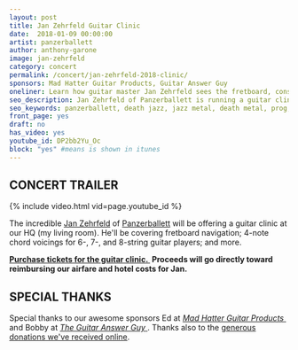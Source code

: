 ```yaml
---
layout: post
title: Jan Zehrfeld Guitar Clinic
date:  2018-01-09 00:00:00
artist: panzerballett
author: anthony-garone
image: jan-zehrfeld
category: concert
permalink: /concert/jan-zehrfeld-2018-clinic/
sponsors: Mad Hatter Guitar Products, Guitar Answer Guy
oneliner: Learn how guitar master Jan Zehrfeld sees the fretboard, constructs chords, and writes death jazz.
seo_description: Jan Zehrfeld of Panzerballett is running a guitar clinic at MWM HQ on January 28, 2018.
seo_keywords: panzerballett, death jazz, jazz metal, death metal, prog, prog rock, progressive metal, fretboard navigation
front_page: yes
draft: no
has_video: yes
youtube_id: DP2bb2Yu_Oc
block: "yes" #means is shown in itunes
---
```


## CONCERT TRAILER

{% include video.html vid=page.youtube_id %}

The incredible [Jan Zehrfeld](/interview/jan-zehrfeld) of [Panzerballett](/discover/panzerballett) will be offering a guitar clinic at our HQ (my living room). He'll be covering fretboard navigation; 4-note chord voicings for 6-, 7-, and 8-string guitar players; and more.

<div class="ad"><strong><a href="https://nvite.com/JanZehrfeld">Purchase tickets for the guitar clinic.&nbsp;<i class="non-mwm far fa-ticket-alt"></i></a> Proceeds will go directly toward reimbursing our airfare and hotel costs for Jan.</strong></div>

## SPECIAL THANKS

Special thanks to our awesome sponsors Ed at [*Mad Hatter Guitar Products*&nbsp;<i class="non-mwm fas fa-external-link-square-alt"></i></a>](https://madhatterguitarproducts.com) and Bobby at [*The Guitar Answer Guy*&nbsp;<i class="non-mwm fas fa-external-link-square-alt"></i></a>](http://guitaranswerguy.com). Thanks also to the [generous donations we've received online](/support).
